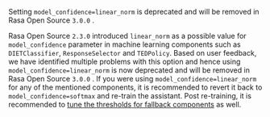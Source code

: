Setting `model_confidence=linear_norm` is deprecated and will be removed in Rasa Open Source `3.0.0` .

Rasa Open Source `2.3.0` introduced `linear_norm` as a possible value for `model_confidence`
parameter in machine learning components such as `DIETClassifier`, `ResponseSelector` and `TEDPolicy`.
Based on user feedback, we have identified multiple problems with this option and hence
using `model_confidence=linear_norm` is now deprecated and
will be removed in Rasa Open Source `3.0.0` . If you were using `model_confidence=linear_norm` for any of the mentioned components,
it is recommended to revert it back to `model_confidence=softmax` and re-train the assistant. Post re-training,
it is recommended to [tune the thresholds for fallback components](./fallback-handoff.mdx#fallbacks) as well.

